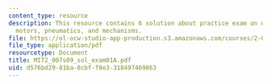```yaml
---
content_type: resource
description: This resource contains 6 solution about practice exam on drawing, CAD,
  motors, pneumatics, and mechanisms.
file: https://ol-ocw-studio-app-production.s3.amazonaws.com/courses/2-007-design-and-manufacturing-i-spring-2009/d576bd2981ba0cbff8e3318497469863_MIT2_007s09_sol_exam01A.pdf
file_type: application/pdf
resourcetype: Document
title: MIT2_007s09_sol_exam01A.pdf
uid: d576bd29-81ba-0cbf-f8e3-318497469863
---
```

